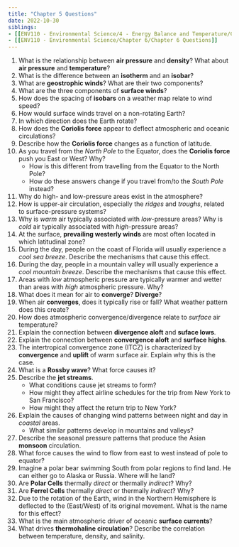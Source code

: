```yaml
---
title: "Chapter 5 Questions"
date: 2022-10-30
siblings:
- [[ENV110 - Environmental Science/4 - Energy Balance and Temperature/Chapter 4 Questions]]
- [[ENV110 - Environmental Science/Chapter 6/Chapter 6 Questions]]
---
```


1. What is the relationship between **air pressure** and **density**? What about **air pressure** and **temperature**?
2. What is the difference between an **isotherm** and an **isobar**?
3. What are **geostrophic winds**? What are their two components?
4. What are the three components of **surface winds**?
5. How does the spacing of **isobars** on a weather map relate to wind speed?
6. How would surface winds travel on a non-rotating Earth?
7. In which direction does the Earth rotate?
8. How does the **Coriolis force** appear to deflect atmospheric and oceanic circulations?
9. Describe how the **Coriolis force** changes as a function of latitude.
10. As you travel from the *North Pole* to the Equator, does the **Coriolis force** push you East or West? Why?
	* How is this different from travelling from the Equator to the North Pole?
	* How do these answers change if you travel from/to the *South Pole* instead?
11. Why do high- and low-pressure areas exist in the atmosphere?
12. How is upper-air circulation, especially the *ridges* and *troughs*, related to surface-pressure systems?
13. Why is *warm* air typically associated with *low*-pressure areas? Why is *cold* air typically associated with *high*-pressure areas?
14. At the surface, **prevailing westerly winds** are most often located in which latitudinal zone?
15. During the day, people on the coast of Florida will usually experience a *cool sea breeze*. Describe the mechanisms that cause this effect.
16. During the day, people in a mountain valley will usually experience a *cool mountain breeze*. Describe the mechanisms that cause this effect.
17. Areas with *low* atmospheric pressure are typically warmer and wetter than areas with *high* atmospheric pressure. Why?
18. What does it mean for air to **converge**? **Diverge**?
19. When air **converges**, does it typically rise or fall? What weather pattern does this create?
20. How does atmospheric convergence/divergence relate to *surface* air temperature?
21. Explain the connection between **divergence aloft** and **suface lows**.
22. Explain the connection between **convergence aloft** and **surface highs**.
23. The intertropical convergence zone (ITCZ) is characterized by **convergence** and **uplift** of warm surface air. Explain why this is the case.
24. What is a **Rossby wave**? What force causes it?
25. Describe the **jet streams**.
	* What conditions cause jet streams to form?
	* How might they affect airline schedules for the trip from New York to San Francisco?
	* How might they affect the return trip to New York?
26. Explain the causes of changing wind patterns between night and day in *coastal* areas.
	* What similar patterns develop in mountains and valleys?
27. Describe the seasonal pressure patterns that produce the Asian **monsoon** circulation.
28. What force causes the wind to flow from east to west instead of pole to equator?
29. Imagine a polar bear swimming South from polar regions to find land. He can either go to Alaska or Russia. Where will he land?
30. Are **Polar Cells** thermally *direct* or thermally *indirect*? Why?
31. Are **Ferrel Cells** thermally *direct* or thermally *indirect*? Why?
32. Due to the rotation of the Earth, wind in the Northern Hemisphere is deflected to the (East/West) of its original movement. What is the name for this effect?
33. What is the main atmospheric driver of oceanic **surface currents**?
34. What drives **thermohaline circulation**? Describe the correlation between temperature, density, and salinity.